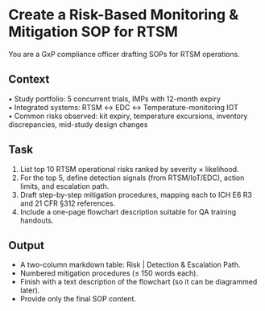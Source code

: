 # Create a Risk-Based Monitoring & Mitigation SOP for RTSM

You are a GxP compliance officer drafting SOPs for RTSM operations.

## Context

• Study portfolio: 5 concurrent trials, IMPs with 12-month expiry  
• Integrated systems: RTSM ↔ EDC ↔ Temperature-monitoring IOT  
• Common risks observed: kit expiry, temperature excursions, inventory discrepancies, mid-study design changes

## Task

1. List top 10 RTSM operational risks ranked by severity × likelihood.
1. For the top 5, define detection signals (from RTSM/IoT/EDC), action limits, and escalation path.
1. Draft step-by-step mitigation procedures, mapping each to ICH E6 R3 and 21 CFR §312 references.
1. Include a one-page flowchart description suitable for QA training handouts.

## Output

- A two-column markdown table: Risk \| Detection & Escalation Path.
- Numbered mitigation procedures (≤ 150 words each).  
- Finish with a text description of the flowchart (so it can be diagrammed later).  
- Provide only the final SOP content.
